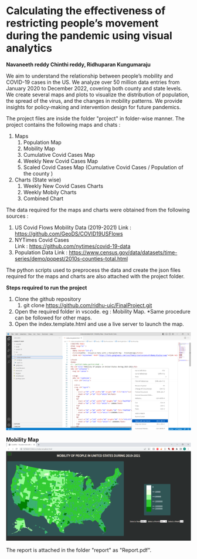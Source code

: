 # Calculating the effectiveness of restricting people’s movement during the pandemic using visual analytics

**Navaneeth reddy Chinthi reddy, Ridhuparan Kungumaraju**

We aim to understand the relationship between people’s mobility and COVID-19 cases in the US. We analyze over 50 million data entries from January 2020 to December 2022, covering both county and state levels. We create several maps and plots to visualize the distribution of population, the spread of the virus, and the changes in mobility patterns. We provide insights for policy-making and intervention design for future pandemics. 

The project files are inside the folder "project" in folder-wise manner. The project contains the following maps and chats : 

 1. Maps
	 1. Population Map
	 2. Mobility Map 
	 3. Cumulative Covid Cases Map
	 4. Weekly New Covid Cases Map
	 5. Scaled Covid Cases Map (Cumulative Covid Cases / Population of the county )
2. Charts (State wise)
	1. Weekly New Covid Cases Charts
	2. Weekly Mobily Charts
	3. Combined Chart

The data required for the maps and charts were obtained from the following sources :
1. US Covid Flows Mobility Data (2019-2021)
Link : https://github.com/GeoDS/COVID19USFlows
2.  NYTimes Covid Cases  
Link : https://github.com/nytimes/covid-19-data
3.  Population Data
Link : https://www.census.gov/data/datasets/time-series/demo/popest/2010s-counties-total.html

The python scripts used to preprocess the data and create the json files required for the maps and charts are also attached with the project folder.

**Steps required to run the project**

 1. Clone the github repository
	 1. git clone https://github.com/ridhu-uic/FinalProject.git
 2. Open the required folder in vscode. eg : Mobility Map. *Same procedure can be followed for other maps.
 3. Open the index.template.html and use a live server to launch the map.

 ![Launch Server](launch_server.png)

 **Mobility Map**
  ![Launch Server](Mobility_Map.png)

  The report is attached in the folder "report" as "Report.pdf".